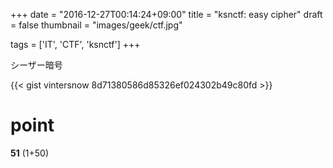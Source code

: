 +++
date = "2016-12-27T00:14:24+09:00"
title = "ksnctf: easy cipher"
draft = false
thumbnail = "images/geek/ctf.jpg"

tags = ['IT', 'CTF', 'ksnctf']
+++

シーザー暗号

{{< gist vintersnow 8d71380586d85326ef024302b49c80fd >}}

# point

**51** (1+50)
